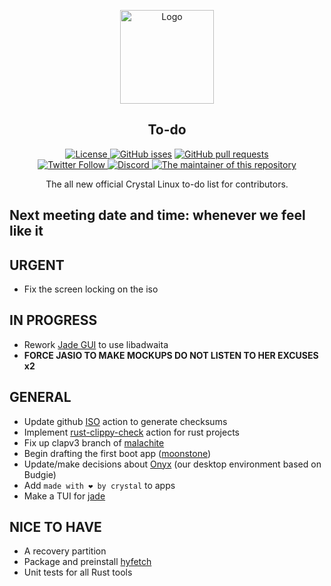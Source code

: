 <p align="center">
  <a href="https://github.com/crystal-linux/todo/">
    <img src="https://getcryst.al/site/assets/other/icon-todo.png" alt="Logo" width="150" height="150">
  </a>
</p>

<h2 align="center">To-do</h2>

<p align="center">
    <a href="https://github.com/crystal-linux/.github/blob/main/LICENSE"><img src="https://img.shields.io/badge/License-GPL--3.0-blue.svg" alt="License">
    <a href="https://github/crystal-linux/todo"><img alt="GitHub isses" src="https://img.shields.io/github/issues-raw/crystal-linux/todo"></a>
    <a href="https://github/crystal-linux/todo"><img alt="GitHub pull requests" src="https://img.shields.io/github/issues-pr-raw/crystal-linux/todo"></a><br>
    <a href="https://twitter.com/intent/user?screen_name=crystal_linux"><img alt="Twitter Follow" src="https://img.shields.io/twitter/follow/crystal_linux?style=flat?color=blue">
    <a href="https://discord.gg/hYJgu8K5aA"><img alt="Discord" src="https://img.shields.io/discord/825473796227858482?color=blue&label=Discord&logo=Discord&logoColor=white"> </a>
   <a href="https://github.com/hericiumvevo"> <img src="https://img.shields.io/badge/Maintainer-@hericiumvevo-brightgreen" alt="The maintainer of this repository" href="https://github.com/hericiumvevo"></a>
</p>



<p align="center"> 
The all new official Crystal Linux to-do list for contributors.
</p>

<h2> Next meeting date and time: whenever we feel like it 

<h2> URGENT</h2>
<ul>
<li> Fix the screen locking on the iso
</ul>
<h2> IN PROGRESS</h2>
<ul>
<li> Rework <a href="https://github.com/crystal-linux/jade_gui">Jade GUI</a> to use libadwaita<br>
<li> <b> FORCE JASIO TO MAKE MOCKUPS DO NOT LISTEN TO HER EXCUSES x2</b>
</ul>
<h2> GENERAL</h2>
<ul>
<li> Update github <a href="https://github.com/crystal-linux/iso">ISO</a> action to generate checksums<br>
<li> Implement <a href="https://github.com/marketplace/actions/rust-clippy-check">rust-clippy-check</a> action for rust projects<br>
<li> Fix up clapv3 branch of <a href="https://github.com/crystal-linux/malachite">malachite</a><br>
<li> Begin drafting the first boot app (<a href="https://github.com/crystal-linux/moonstone">moonstone</a>)<br>
<li> Update/make decisions about <a href="https://github.com/crystal-linux/onyx">Onyx</a> (our desktop environment based on Budgie)<br>
<li> Add <code>made with ❤️ by crystal</code> to apps
<li> Make a TUI for <a href="https://github.com/crystal-linux/jade">jade</a>
</ul>

<h2> NICE TO HAVE</h2>
<ul>
<li> A recovery partition<br>
<li> Package and preinstall <a href="https://github.com/hykilpikonna/hyfetch">hyfetch</a>
<li> Unit tests for all Rust tools
</ul>
